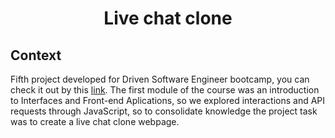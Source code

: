 <h1 align="center">Live chat clone</h1>

<h2>Context</h2>

<p> Fifth project developed for Driven Software Engineer bootcamp, you can check it out by this <a href="https://gabao55.github.io/live-chat-uol-clone/">link</a>. The first module of the course was an introduction to Interfaces and Front-end Aplications, so we explored interactions and API requests through JavaScript, so to consolidate knowledge the project task was to create a live chat clone webpage.